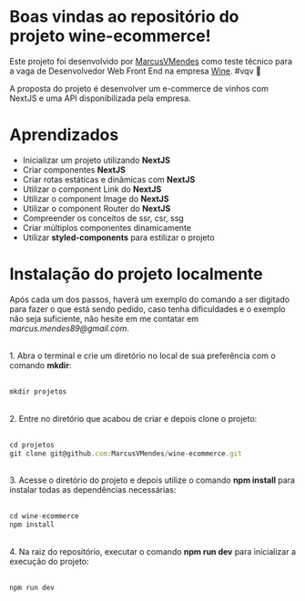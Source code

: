 # Boas vindas ao repositório do projeto wine-ecommerce!


Este projeto foi desenvolvido por [MarcusVMendes](http://www.linkedin.com/in/marcusvmendes-dev) como teste técnico para a vaga de Desenvolvedor Web Front End na empresa [Wine](https://www.wine.com.br/).  #vqv 🚀

A proposta do projeto é desenvolver um e-commerce de vinhos com NextJS e uma API disponibilizada pela empresa.


# Aprendizados

  - Inicializar um projeto utilizando **NextJS**
  - Criar componentes **NextJS**
  - Criar rotas estáticas e dinâmicas com **NextJS**
  - Utilizar o component Link do **NextJS**
  - Utilizar o component Image do **NextJS**
  - Utilizar o component Router do **NextJS**
  - Compreender os conceitos de ssr, csr, ssg
  - Criar múltiplos componentes dinamicamente
  - Utilizar **styled-components** para estilizar o projeto


# Instalação do projeto localmente

Após cada um dos passos, haverá um exemplo do comando a ser digitado para fazer o que está sendo pedido, caso tenha dificuldades e o exemplo não seja suficiente, não hesite em me contatar em _marcus.mendes89@gmail.com_.
<br>
<br>

<div style="text-align: left">1. Abra o terminal e crie um diretório no local de sua preferência com o comando <b>mkdir</b>:</div><br>

```javascript
mkdir projetos
```
<br>
<div style="text-align: left">2. Entre no diretório que acabou de criar e depois clone o projeto:<div><br>


```javascript
cd projetos
git clone git@github.com:MarcusVMendes/wine-ecommerce.git
```
<br>
<div style="text-align: left">3. Acesse o diretório do projeto e depois utilize o comando <b>npm install</b> para instalar todas as dependências necessárias:<div><br>

```javascript
cd wine-ecommerce
npm install
```

<br>
<div style="text-align: left">4. Na raiz do repositório, executar o comando <b>npm run dev</b> para inicializar a execução do projeto:<div><br>

```javascript
npm run dev
```
<br>
